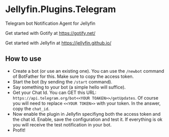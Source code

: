 # Jellyfin.Plugins.Telegram
Telegram bot Notification Agent for Jellyfin

Get started with Gotify at https://gotify.net/

Get started with Jellyfin at https://jellyfin.github.io/

## How to use

* Create a bot (or use an existing one). You can use the `/newbot` command of BotFather for this. Make sure to copy the access token.
* Start the bot (by sending the `/start` command).
* Say something to your bot (a simple hello will suffice).
* Get your Chat Id. You can GET this URL: `https://api.telegram.org/bot<<YOUR TOAKEN>>/getUpdates`. Of course you will need to replace `<<YOUR TOKEN>>` with your token. In the answer, copy the `chat_id`.
* Now enable the plugin in Jellyfin specifiyng both the access token and the chat id. Enable, save the configuration and test it. If everything is ok you will receive the test notification in your bot.
* Profit!
